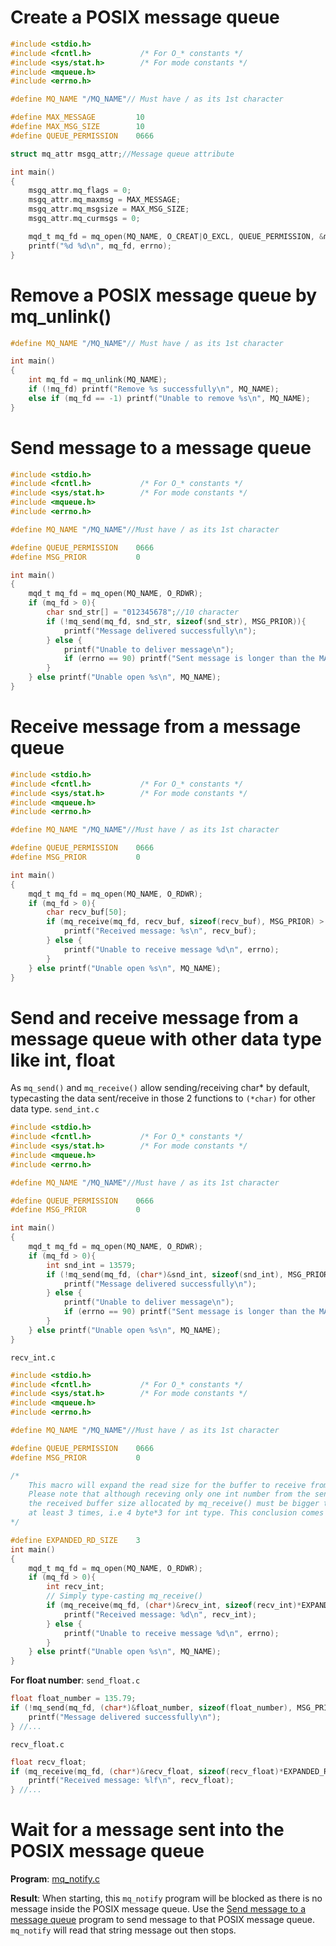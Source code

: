# Create a POSIX message queue
```c
#include <stdio.h>
#include <fcntl.h>           /* For O_* constants */
#include <sys/stat.h>        /* For mode constants */
#include <mqueue.h>
#include <errno.h>

#define MQ_NAME "/MQ_NAME"// Must have / as its 1st character

#define MAX_MESSAGE         10
#define MAX_MSG_SIZE        10
#define QUEUE_PERMISSION    0666

struct mq_attr msgq_attr;//Message queue attribute

int main()
{  
    msgq_attr.mq_flags = 0;
    msgq_attr.mq_maxmsg = MAX_MESSAGE;
    msgq_attr.mq_msgsize = MAX_MSG_SIZE;
    msgq_attr.mq_curmsgs = 0;

    mqd_t mq_fd = mq_open(MQ_NAME, O_CREAT|O_EXCL, QUEUE_PERMISSION, &msgq_attr);
    printf("%d %d\n", mq_fd, errno);
}
```
# Remove a POSIX message queue by mq_unlink()
```c
#define MQ_NAME "/MQ_NAME"// Must have / as its 1st character

int main()
{  
    int mq_fd = mq_unlink(MQ_NAME);
    if (!mq_fd) printf("Remove %s successfully\n", MQ_NAME);
    else if (mq_fd == -1) printf("Unable to remove %s\n", MQ_NAME);
}
```
# Send message to a message queue
```c
#include <stdio.h>
#include <fcntl.h>           /* For O_* constants */
#include <sys/stat.h>        /* For mode constants */
#include <mqueue.h>
#include <errno.h>

#define MQ_NAME "/MQ_NAME"//Must have / as its 1st character

#define QUEUE_PERMISSION    0666
#define MSG_PRIOR           0

int main()
{  
    mqd_t mq_fd = mq_open(MQ_NAME, O_RDWR);
    if (mq_fd > 0){
        char snd_str[] = "012345678";//10 character
        if (!mq_send(mq_fd, snd_str, sizeof(snd_str), MSG_PRIOR)){
            printf("Message delivered successfully\n");
        } else {
            printf("Unable to deliver message\n");
            if (errno == 90) printf("Sent message is longer than the MAX_MSG_SIZE\n");
        }
    } else printf("Unable open %s\n", MQ_NAME);
}
```
# Receive message from a message queue
```c
#include <stdio.h>
#include <fcntl.h>           /* For O_* constants */
#include <sys/stat.h>        /* For mode constants */
#include <mqueue.h>
#include <errno.h>

#define MQ_NAME "/MQ_NAME"//Must have / as its 1st character

#define QUEUE_PERMISSION    0666
#define MSG_PRIOR           0

int main()
{  
    mqd_t mq_fd = mq_open(MQ_NAME, O_RDWR);
    if (mq_fd > 0){
        char recv_buf[50];
        if (mq_receive(mq_fd, recv_buf, sizeof(recv_buf), MSG_PRIOR) > -1){
            printf("Received message: %s\n", recv_buf);
        } else {
            printf("Unable to receive message %d\n", errno);
        }
    } else printf("Unable open %s\n", MQ_NAME);
}
```
# Send and receive message from a message queue with other data type like int, float
As ``mq_send()`` and ``mq_receive()`` allow sending/receiving char* by default, typecasting the data sent/receive in those 2 functions to ``(*char)`` for other data type.
``send_int.c``
```c
#include <stdio.h>
#include <fcntl.h>           /* For O_* constants */
#include <sys/stat.h>        /* For mode constants */
#include <mqueue.h>
#include <errno.h>

#define MQ_NAME "/MQ_NAME"//Must have / as its 1st character

#define QUEUE_PERMISSION    0666
#define MSG_PRIOR           0

int main()
{  
    mqd_t mq_fd = mq_open(MQ_NAME, O_RDWR);
    if (mq_fd > 0){
        int snd_int = 13579;
        if (!mq_send(mq_fd, (char*)&snd_int, sizeof(snd_int), MSG_PRIOR)){
            printf("Message delivered successfully\n");
        } else {
            printf("Unable to deliver message\n");
            if (errno == 90) printf("Sent message is longer than the MAX_MSG_SIZE\n");
        }
    } else printf("Unable open %s\n", MQ_NAME);
}
```
``recv_int.c``
```c
#include <stdio.h>
#include <fcntl.h>           /* For O_* constants */
#include <sys/stat.h>        /* For mode constants */
#include <mqueue.h>
#include <errno.h>

#define MQ_NAME "/MQ_NAME"//Must have / as its 1st character

#define QUEUE_PERMISSION    0666
#define MSG_PRIOR           0

/*
    This macro will expand the read size for the buffer to receive from the message queue
    Please note that although receving only one int number from the send_int process,
    the received buffer size allocated by mq_receive() must be bigger than its data type
    at least 3 times, i.e 4 byte*3 for int type. This conclusion comes from manual testing
*/ 

#define EXPANDED_RD_SIZE    3
int main()
{  
    mqd_t mq_fd = mq_open(MQ_NAME, O_RDWR);
    if (mq_fd > 0){
        int recv_int; 
        // Simply type-casting mq_receive()
        if (mq_receive(mq_fd, (char*)&recv_int, sizeof(recv_int)*EXPANDED_RD_SIZE, MSG_PRIOR) > -1){
            printf("Received message: %d\n", recv_int);
        } else {
            printf("Unable to receive message %d\n", errno);
        }
    } else printf("Unable open %s\n", MQ_NAME);
}
```
**For float number**: ``send_float.c``
```c
float float_number = 135.79;
if (!mq_send(mq_fd, (char*)&float_number, sizeof(float_number), MSG_PRIOR)){
    printf("Message delivered successfully\n");
} //...
```
``recv_float.c``
```c
float recv_float; 
if (mq_receive(mq_fd, (char*)&recv_float, sizeof(recv_float)*EXPANDED_RD_SIZE, MSG_PRIOR) > -1){
    printf("Received message: %lf\n", recv_float);
} //...
```
# Wait for a message sent into the POSIX message queue
**Program**: [mq_notify.c](mq_notify.c)

**Result**: When starting, this ``mq_notify`` program will be blocked as there is no message inside the POSIX message queue. Use the [Send message to a message queue]() program to send message to that POSIX message queue. ``mq_notify`` will read that string message out then stops.
